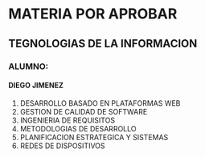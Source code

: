 # MATERIA POR APROBAR  

## TEGNOLOGIAS DE LA INFORMACION 

### ALUMNO:  
#### DIEGO JIMENEZ

1. DESARROLLO BASADO EN PLATAFORMAS WEB
2. GESTION DE CALIDAD DE SOFTWARE
3. INGENIERIA DE REQUISITOS
4. METODOLOGIAS DE DESARROLLO
5. PLANIFICACION ESTRATEGICA Y SISTEMAS
6. REDES DE DISPOSITIVOS




